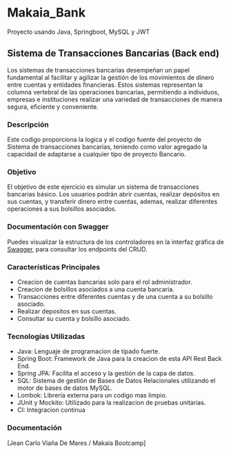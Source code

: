 # Makaia_Bank
Proyecto usando Java, Springboot, MySQL y JWT

## Sistema de Transacciones Bancarias (Back end)

Los sistemas de transacciones bancarias desempeñan un papel fundamental al facilitar y agilizar la gestión de los movimientos de dinero entre cuentas y entidades financieras. 
Estos sistemas representan la columna vertebral de las operaciones bancarias, permitiendo a individuos, empresas e instituciones realizar una variedad de transacciones de manera segura, eficiente y conveniente.

### Descripción

Este codigo proporciona la logica y el codigo fuente del proyecto de Sistema de transacciones bancarias, teniendo como valor agregado la capacidad de adaptarse a cualquier tipo de proyecto Bancario.

### Objetivo

El objetivo de este ejercicio es simular un sistema de transacciones bancarias básico. Los usuarios podrán abrir cuentas, realizar depósitos en sus cuentas, y transferir dinero entre cuentas, ademas, realizar diferentes operaciones a sus bolsillos asociados.


### Documentación con Swagger

Puedes visualizar la estructura de los controladores en la interfaz gráfica de [Swagger](http://localhost:8080/swagger-ui/), para consultar los endpoints del CRUD.


### Características Principales

- Creacion de cuentas bancarias solo para el rol administrador.
- Creacion de bolsillos asociados a una cuenta bancaria.
- Transacciones entre diferentes cuentas y de una cuenta a su bolsillo asociado.
- Realizar depositos en sus cuentas.
- Consultar su cuenta y bolsillo asociado.

### Tecnologías Utilizadas

- Java: Lenguaje de programacion de tipado fuerte.
- Spring Boot: Framework de Java para la creacion de esta API Rest Back End.
- Spring JPA: Facilita el acceso y la gestión de la capa de datos.
- SQL: Sistema de gestión de Bases de Datos Relacionales utilizando el motor de bases de datos MySQL.
- Lombok: Librería externa para un codigo mas limpio.
- JUnit y Mockito: Utilizado para la realizacion de pruebas unitarias.
- CI: Integracion continua

### Documentación











[Jean Carlo Viaña De Mares / Makaia Bootcamp]
